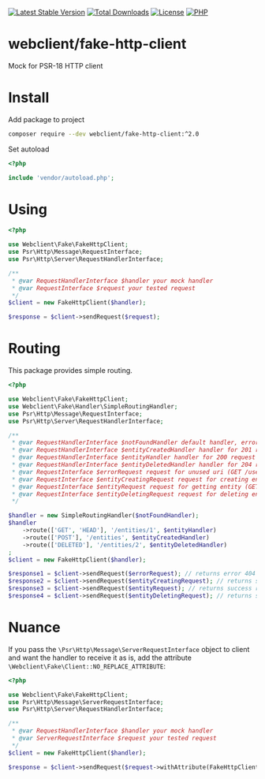 [![Latest Stable Version](https://img.shields.io/packagist/v/webclient/fake-http-client.svg?style=flat-square)](https://packagist.org/packages/webclient/fake-http-client)
[![Total Downloads](https://img.shields.io/packagist/dt/webclient/fake-http-client.svg?style=flat-square)](https://packagist.org/packages/webclient/fake-http-client/stats)
[![License](https://img.shields.io/packagist/l/webclient/fake-http-client.svg?style=flat-square)](https://github.com/phpwebclient/fake-http-client/blob/master/LICENSE)
[![PHP](https://img.shields.io/packagist/php-v/webclient/fake-http-client.svg?style=flat-square)](https://php.net)

# webclient/fake-http-client

Mock for PSR-18 HTTP client

# Install

Add package to project

```bash
composer require --dev webclient/fake-http-client:^2.0
```

Set autoload

```php
<?php

include 'vendor/autoload.php';
```

# Using

```php
<?php

use Webclient\Fake\FakeHttpClient;
use Psr\Http\Message\RequestInterface;
use Psr\Http\Server\RequestHandlerInterface;

/** 
 * @var RequestHandlerInterface $handler your mock handler 
 * @var RequestInterface $request your tested request
 */
$client = new FakeHttpClient($handler);

$response = $client->sendRequest($request);
```

# Routing

This package provides simple routing.

```php
<?php

use Webclient\Fake\FakeHttpClient;
use Webclient\Fake\Handler\SimpleRoutingHandler;
use Psr\Http\Message\RequestInterface;
use Psr\Http\Server\RequestHandlerInterface;

/** 
 * @var RequestHandlerInterface $notFoundHandler default handler, error 404
 * @var RequestHandlerInterface $entityCreatedHandler handler for 201 request (POST /entities) 
 * @var RequestHandlerInterface $entityHandler handler for 200 request (GET /entities/1)
 * @var RequestHandlerInterface $entityDeletedHandler handler for 204 request (DELETE /entities/2)
 * @var RequestInterface $errorRequest request for unused uri (GET /users)
 * @var RequestInterface $entityCreatingRequest request for creating entity (POST /entities)
 * @var RequestInterface $entityRequest request for getting entity (GET /entities/1)
 * @var RequestInterface $entityDeletingRequest request for deleting entity (DELETE /entities/2)
 */

$handler = new SimpleRoutingHandler($notFoundHandler);
$handler
    ->route(['GET', 'HEAD'], '/entities/1', $entityHandler)
    ->route(['POST'], '/entities', $entityCreatedHandler)
    ->route(['DELETED'], '/entities/2', $entityDeletedHandler)
;
$client = new FakeHttpClient($handler);

$response1 = $client->sendRequest($errorRequest); // returns error 404
$response2 = $client->sendRequest($entityCreatingRequest); // returns success response 201
$response3 = $client->sendRequest($entityRequest); // returns success response 200
$response4 = $client->sendRequest($entityDeletingRequest); // returns success response 204
```

# Nuance

If you pass the `\Psr\Http\Message\ServerRequestInterface` object to client and want the handler to receive it as is,
 add the attribute `\Webclient\Fake\Client::NO_REPLACE_ATTRIBUTE`:

```php
<?php

use Webclient\Fake\FakeHttpClient;
use Psr\Http\Message\ServerRequestInterface;
use Psr\Http\Server\RequestHandlerInterface;

/** 
 * @var RequestHandlerInterface $handler your mock handler 
 * @var ServerRequestInterface $request your tested request
 */
$client = new FakeHttpClient($handler);

$response = $client->sendRequest($request->withAttribute(FakeHttpClient::NO_REPLACE_ATTRIBUTE, true));
```
